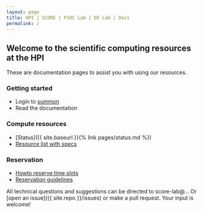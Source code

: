 ```yaml
---
layout: page
title: HPI | SCORE | FSOC Lab | DE Lab | Docs
permalink: /
---
```


## Welcome to the scientific computing resources at the HPI

These are documentation pages to assist you with using our resources. 

### Getting started
 - Login to [summon](/docs/summon)
 - Read the documentation

### Compute resources
 - [Status]({{ site.baseurl }}{% link pages/status.md %})
 - [Resource list with specs](/docs/resources)

### Reservation
 - [Howto reserve time slots](https://docs.google.com/document/d/1LmHuF8wpyAnzUt3jGBa9132AsE3kz8EInJdPvqPxhEM/edit?usp=sharing)
 - [Reservation guidelines](/docs/reservation-guidelines)

All technical questions and suggestions can be directed to score-lab@… Or 
[open an issue]({{ site.repo }}/issues) or make a pull request.
Your input is welcome!
